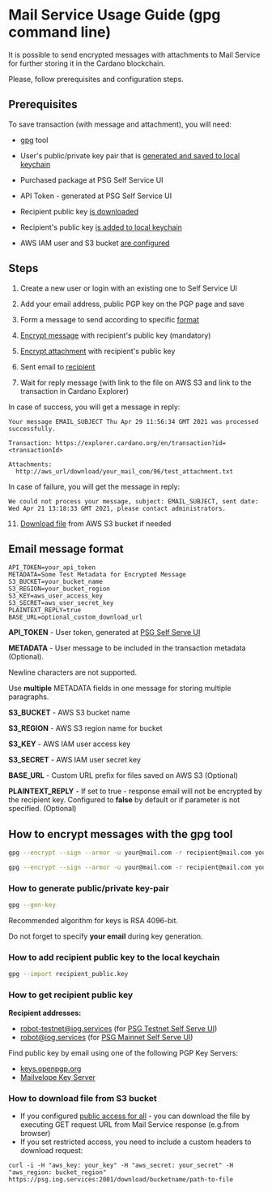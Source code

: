 # Mail Service Usage Guide (gpg command line)

It is possible to send encrypted messages with attachments to Mail Service for further storing it in the Cardano blockchain.

Please, follow prerequisites and configuration steps.

## Prerequisites

To save transaction (with message and attachment), you will need:

* [gpg](https://gpgtools.org/) tool

* User's public/private key pair that is [generated and saved to local keychain](#how-to-generate-public-private-key-pair)

* Purchased package at PSG Self Service UI

* API Token - generated at PSG Self Service UI

* Recipient public key [is downloaded](#how-to-get-recipient-public-key)

* Recipient's public key [is added to local keychain](#how-to-add-recipient-public-key-to-the-local-keychain)

* AWS IAM user and S3 bucket [are configured](create_minimal_s3_user.md)

## Steps

1. Create a new user or login with an existing one to Self Service UI

2. Add your email address, public PGP key on the PGP page and save

3. Form a message to send according to specific [format](#email-message-format)

4. [Encrypt message](#how-to-encrypt-messages-with-gpg-tool) with recipient's public key (mandatory)

5. [Encrypt attachment](#how-to-encrypt-messages-with-gpg-tool) with recipient's public key

6. Sent email to [recipient](#how-to-get-recipient-public-key)

7. Wait for reply message (with link to the file on AWS S3 and link to the transaction in Cardano Explorer)

In case of success, you will get a message in reply:

``` text
Your message EMAIL_SUBJECT Thu Apr 29 11:56:34 GMT 2021 was processed successfully.

Transaction: https://explorer.cardano.org/en/transaction?id=<transactionId>

Attachments:
  http://aws_url/download/your_mail_com/96/test_attachment.txt
```

In case of failure, you will get the message in reply:

``` text
We could not process your message, subject: EMAIL_SUBJECT, sent date: Wed Apr 21 13:18:33 GMT 2021, please contact administrators.
```

11. [Download file](#how-to-download-file-from-s3-bucket) from AWS S3 bucket if needed

## Email message format

``` text
API_TOKEN=your_api_token
METADATA=Some Test Metadata for Encrypted Message
S3_BUCKET=your_bucket_name
S3_REGION=your_bucket_region
S3_KEY=aws_user_access_key
S3_SECRET=aws_user_secret_key
PLAINTEXT_REPLY=true
BASE_URL=optional_custom_download_url
```

**API_TOKEN** - User token, generated at [PSG Self Serve UI](https://psg.iog.services/apitokens)  

**METADATA** - User message to be included in the transaction metadata (Optional).  

Newline characters are not supported. 

Use **multiple** METADATA fields in one message for storing multiple paragraphs.

**S3_BUCKET** - AWS S3 bucket name  

**S3_REGION** - AWS S3 region name for bucket

**S3_KEY** - AWS IAM user access key  

**S3_SECRET** - AWS IAM user secret key  

**BASE_URL** - Custom URL prefix for files saved on AWS S3 (Optional)

**PLAINTEXT_REPLY** - If set to true - response email will not be encrypted by the recipient key.
Configured to **false** by default or if parameter is not specified. (Optional)

## How to encrypt messages with the gpg tool

``` bash
gpg --encrypt --sign --armor -u your@mail.com -r recipient@mail.com your_file.txt
```

``` bash
gpg --encrypt --sign --armor -u your@mail.com -r recipient@mail.com your_attachment.txt
```

### How to generate public/private key-pair

``` bash
gpg --gen-key
```

Recommended algorithm for keys is RSA 4096-bit.

Do not forget to specify **your email** during key generation.

### How to add recipient public key to the local keychain

``` bash
gpg --import recipient_public.key
```

### How to get recipient public key
**Recipient addresses:**

* robot-testnet@iog.services (for [PSG Testnet Self Serve UI](https://psg-testnet.iog.services/))
* robot@iog.services (for [PSG Mainnet Self Serve UI](https://psg.iog.services/)) 

Find public key by email using one of the following PGP Key Servers:

* [keys.openpgp.org](https://keys.openpgp.org/)
* [Mailvelope Key Server](https://keys.mailvelope.com/)  

### How to download file from S3 bucket

- If you configured [public access for all](create_minimal_s3_user.md) - you can download the file by executing GET request URL from Mail Service response
  (e.g.from browser)
- If you set restricted access, you need to include a custom headers to download request:
```
curl -i -H "aws_key: your_key" -H "aws_secret: your_secret" -H "aws_region: bucket_region"  https://psg.iog.services:2001/download/bucketname/path-to-file
```

